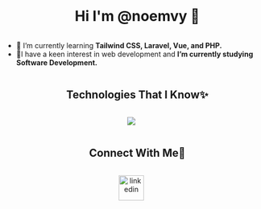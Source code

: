 
<!--h1 without bottom border-->
<div id="user-content-toc">
  <ul align="center">
    <summary><h1 style="display: inline-block">Hi I'm @noemvy 🍒</h1></summary>
  </ul>
</div>

<!--Intro start-->

- 🌱 I’m currently learning **Tailwind CSS, Laravel, Vue, and PHP.**
- 🧠I have a keen interest in web development and **I’m currently studying Software Development.**
<!--Intro end-->

<!--h1 without bottom border-->
<div id="user-content-toc">
  <ul align="center">
    <summary><h2 style="display: inline-block">Technologies That I Know✨</h2></summary>
  </ul>
</div>
<!--tech stack icons-->
<p align="center">
  <a href="https://skillicons.dev">
    <img src="https://skillicons.dev/icons?i=git,github,html,js,php,mysql" />
  </a>
</p>









<div id="user-content-toc">
  <ul align="center">
    <summary><h2 style="display: inline-block">Connect With Me🤝</h2></summary>
  </ul>
</div>

<!--icons and links-->
<p align="center">
<a href="https://www.linkedin.com/in/noemvy/" target="blank"><img align="center" src="https://user-images.githubusercontent.com/88904952/234979284-68c11d7f-1acc-4f0c-ac78-044e1037d7b0.png" alt="linkedin" height="50" width="50" /></a>

  
</p>


